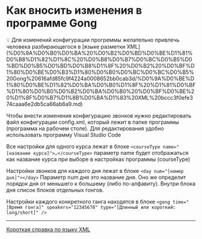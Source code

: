 # Как вносить изменения в программе Gong

<aside>
💡 Для изменений конфигурации прогреммы желательно привлечь человека разбирающегося в [языке разметки XML](%D0%9A%D0%B0%D0%BA%20%D0%B2%D0%BD%D0%BE%D1%81%D0%B8%D1%82%D1%8C%20%D0%B8%D0%B7%D0%BC%D0%B5%D0%BD%D0%B5%D0%BD%D0%B8%D1%8F%20%D0%B2%20%D0%BF%D1%80%D0%BE%D0%B3%D1%80%D0%B0%D0%BC%D0%BC%D0%B5%20Gong%20616afd85fc9f4224a0008652bb0cab3d/%D0%9A%D0%BE%D1%80%D0%BE%D1%82%D0%BA%D0%B0%D1%8F%20%D1%81%D0%BF%D1%80%D0%B0%D0%B2%D0%BA%D0%B0%20%D0%BF%D0%BE%20%D1%8F%D0%B7%D1%8B%D0%BA%D1%83%20XML%20bccc3f0efe374caaa6e2db5ca66ab6a9.md)

</aside>

Чтобы внести изменения конфигурацию звонков нужно редактировать файл конфигурации config.xml, который лежит в папке программы (программа на рабочем столе). Для редактирования удобно использовать программу Visual Studio Code

Все настройки для одного курса лежат в блоке `<courseType name="[название курса]">…</courseType>` параметр name будет отображаться как название курса при выборе в настройках программы (courseType)

Настройки звонков для каждого дня лежат в блоке `<day num="[номер дня]"></day>` Параметр num дня это название дня. Оно же определит порядок дня от меньшего к большему (либо по-алфавиту). Внутри блока дня список блоков отдельных гонгов.

Настройки каждого конкретного ганга находятся в блоке `<gong time="[Время гонга]" speakers="12345678" type="[Длинный или короткий: long/short]" />`

---

[Короткая справка по языку XML](%D0%9A%D0%B0%D0%BA%20%D0%B2%D0%BD%D0%BE%D1%81%D0%B8%D1%82%D1%8C%20%D0%B8%D0%B7%D0%BC%D0%B5%D0%BD%D0%B5%D0%BD%D0%B8%D1%8F%20%D0%B2%20%D0%BF%D1%80%D0%BE%D0%B3%D1%80%D0%B0%D0%BC%D0%BC%D0%B5%20Gong%20616afd85fc9f4224a0008652bb0cab3d/%D0%9A%D0%BE%D1%80%D0%BE%D1%82%D0%BA%D0%B0%D1%8F%20%D1%81%D0%BF%D1%80%D0%B0%D0%B2%D0%BA%D0%B0%20%D0%BF%D0%BE%20%D1%8F%D0%B7%D1%8B%D0%BA%D1%83%20XML%20bccc3f0efe374caaa6e2db5ca66ab6a9.md)